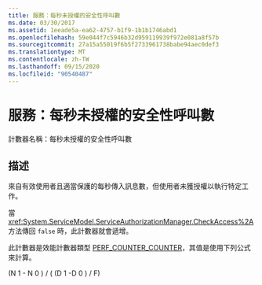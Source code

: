 ```yaml
---
title: 服務：每秒未授權的安全性呼叫數
ms.date: 03/30/2017
ms.assetid: 1eeade5a-ea62-4757-b1f9-1b1b1746abd1
ms.openlocfilehash: 59e044f7c5946b32d959119939f972e081a8f57b
ms.sourcegitcommit: 27a15a55019f6b5f2733961738babe94aec0def3
ms.translationtype: MT
ms.contentlocale: zh-TW
ms.lasthandoff: 09/15/2020
ms.locfileid: "90540487"
---
```

# <a name="service-security-calls-not-authorized-per-second"></a>服務：每秒未授權的安全性呼叫數
計數器名稱：每秒未授權的安全性呼叫數  
  
## <a name="description"></a>描述  
 來自有效使用者且適當保護的每秒傳入訊息數，但使用者未獲授權以執行特定工作。  
  
 當 <xref:System.ServiceModel.ServiceAuthorizationManager.CheckAccess%2A> 方法傳回 `false` 時，此計數器就會遞增。  
  
 此計數器是效能計數器類型 [PERF_COUNTER_COUNTER](/previous-versions/windows/it-pro/windows-server-2003/cc740048(v=ws.10))，其值是使用下列公式來計算。  
  
 (N 1 - N 0 ) / ( (D 1 -D 0 ) / F)
